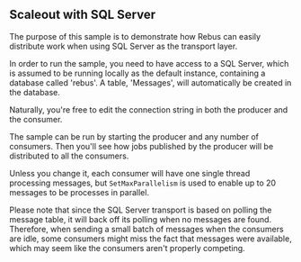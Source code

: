 ## Scaleout with SQL Server

The purpose of this sample is to demonstrate how Rebus can easily distribute work when using SQL Server as the transport layer.

In order to run the sample, you need to have access to a SQL Server, which is assumed to be running locally as the default instance, containing a database called 'rebus'. A table, 'Messages', will automatically be created in the database.

Naturally, you're free to edit the connection string in both the producer and the consumer.

The sample can be run by starting the producer and any number of consumers. Then you'll see how jobs published by the producer will be distributed to all the consumers.

Unless you change it, each consumer will have one single thread processing messages, but `SetMaxParallelism` is used to enable up to 20 messages to be processes in parallel.

Please note that since the SQL Server transport is based on polling the message table, it will back off its polling when no messages are found. Therefore, when sending a small batch of messages when the consumers are idle, some consumers might miss the fact that messages were available, which may seem like the consumers aren't properly competing.
